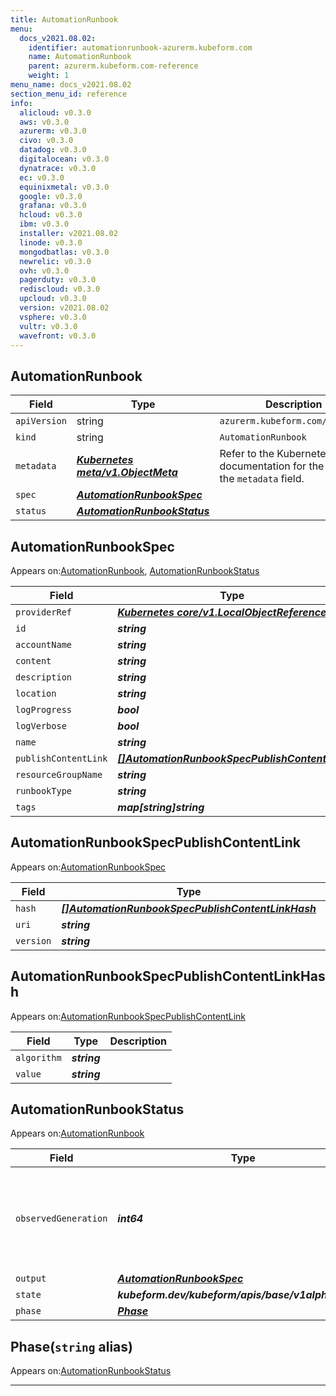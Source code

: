 ```yaml
---
title: AutomationRunbook
menu:
  docs_v2021.08.02:
    identifier: automationrunbook-azurerm.kubeform.com
    name: AutomationRunbook
    parent: azurerm.kubeform.com-reference
    weight: 1
menu_name: docs_v2021.08.02
section_menu_id: reference
info:
  alicloud: v0.3.0
  aws: v0.3.0
  azurerm: v0.3.0
  civo: v0.3.0
  datadog: v0.3.0
  digitalocean: v0.3.0
  dynatrace: v0.3.0
  ec: v0.3.0
  equinixmetal: v0.3.0
  google: v0.3.0
  grafana: v0.3.0
  hcloud: v0.3.0
  ibm: v0.3.0
  installer: v2021.08.02
  linode: v0.3.0
  mongodbatlas: v0.3.0
  newrelic: v0.3.0
  ovh: v0.3.0
  pagerduty: v0.3.0
  rediscloud: v0.3.0
  upcloud: v0.3.0
  version: v2021.08.02
  vsphere: v0.3.0
  vultr: v0.3.0
  wavefront: v0.3.0
---
```


## AutomationRunbook
| Field | Type | Description |
| ------ | ----- | ----------- |
| `apiVersion` | string | `azurerm.kubeform.com/v1alpha1` |
|    `kind` | string | `AutomationRunbook` |
| `metadata` | ***[Kubernetes meta/v1.ObjectMeta](https://v1-18.docs.kubernetes.io/docs/reference/generated/kubernetes-api/v1.18/#objectmeta-v1-meta)***|Refer to the Kubernetes API documentation for the fields of the `metadata` field.|
| `spec` | ***[AutomationRunbookSpec](#automationrunbookspec)***||
| `status` | ***[AutomationRunbookStatus](#automationrunbookstatus)***||
## AutomationRunbookSpec

Appears on:[AutomationRunbook](#automationrunbook), [AutomationRunbookStatus](#automationrunbookstatus)

| Field | Type | Description |
| ------ | ----- | ----------- |
| `providerRef` | ***[Kubernetes core/v1.LocalObjectReference](https://v1-18.docs.kubernetes.io/docs/reference/generated/kubernetes-api/v1.18/#localobjectreference-v1-core)***||
| `id` | ***string***||
| `accountName` | ***string***||
| `content` | ***string***| ***(Optional)*** |
| `description` | ***string***| ***(Optional)*** |
| `location` | ***string***||
| `logProgress` | ***bool***||
| `logVerbose` | ***bool***||
| `name` | ***string***||
| `publishContentLink` | ***[[]AutomationRunbookSpecPublishContentLink](#automationrunbookspecpublishcontentlink)***||
| `resourceGroupName` | ***string***||
| `runbookType` | ***string***||
| `tags` | ***map[string]string***| ***(Optional)*** |
## AutomationRunbookSpecPublishContentLink

Appears on:[AutomationRunbookSpec](#automationrunbookspec)

| Field | Type | Description |
| ------ | ----- | ----------- |
| `hash` | ***[[]AutomationRunbookSpecPublishContentLinkHash](#automationrunbookspecpublishcontentlinkhash)***| ***(Optional)*** |
| `uri` | ***string***||
| `version` | ***string***| ***(Optional)*** |
## AutomationRunbookSpecPublishContentLinkHash

Appears on:[AutomationRunbookSpecPublishContentLink](#automationrunbookspecpublishcontentlink)

| Field | Type | Description |
| ------ | ----- | ----------- |
| `algorithm` | ***string***||
| `value` | ***string***||
## AutomationRunbookStatus

Appears on:[AutomationRunbook](#automationrunbook)

| Field | Type | Description |
| ------ | ----- | ----------- |
| `observedGeneration` | ***int64***| ***(Optional)*** Resource generation, which is updated on mutation by the API Server.|
| `output` | ***[AutomationRunbookSpec](#automationrunbookspec)***| ***(Optional)*** |
| `state` | ***kubeform.dev/kubeform/apis/base/v1alpha1.State***| ***(Optional)*** |
| `phase` | ***[Phase](#phase)***| ***(Optional)*** |
## Phase(`string` alias)

Appears on:[AutomationRunbookStatus](#automationrunbookstatus)

---
